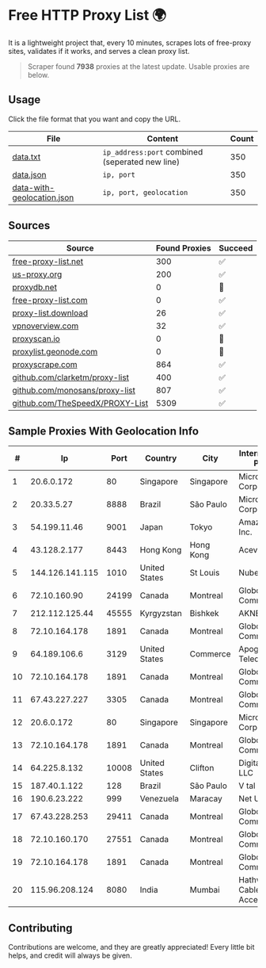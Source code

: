 
# Free HTTP Proxy List 🌍

It is a lightweight project that, every 10 minutes, scrapes lots of free-proxy sites, validates if it works, and serves a clean proxy list.


> Scraper found **7938** proxies at the latest update. Usable proxies are below.

## Usage

Click the file format that you want and copy the URL.


|File|Content|Count|
|----|-------|-----|
|[data.txt](https://raw.githubusercontent.com/themiralay/Proxy-List-World/master/data.txt)|`ip_address:port` combined (seperated new line)|350|
|[data.json](https://raw.githubusercontent.com/themiralay/Proxy-List-World/master/data.json)|`ip, port`|350|
|[data-with-geolocation.json](https://raw.githubusercontent.com/themiralay/Proxy-List-World/master/data-with-geolocation.json)|`ip, port, geolocation`|350|

## Sources

|Source|Found Proxies|Succeed|
|------|-------------|-------|
|[free-proxy-list.net](https://free-proxy-list.net)|300|✅|
|[us-proxy.org](https://www.us-proxy.org)|200|✅|
|[proxydb.net](http://proxydb.net)|0|🚫|
|[free-proxy-list.com](https://free-proxy-list.com/?page=&port=&type%5B%5D=http&type%5B%5D=https&up_time=0&search=Search)|0|✅|
|[proxy-list.download](https://www.proxy-list.download/HTTP)|26|✅|
|[vpnoverview.com](https://vpnoverview.com/privacy/anonymous-browsing/free-proxy-servers)|32|✅|
|[proxyscan.io](https://www.proxyscan.io)|0|🚫|
|[proxylist.geonode.com](https://proxylist.geonode.com/api/proxy-list?limit=300&page=1&sort_by=lastChecked&sort_type=desc&protocols=http,https)|0|🚫|
|[proxyscrape.com](https://api.proxyscrape.com/v2/?request=displayproxies&protocol=http&timeout=10000&country=all&ssl=all&anonymity=all)|864|✅|
|[github.com/clarketm/proxy-list](https://raw.githubusercontent.com/clarketm/proxy-list/master/proxy-list-raw.txt)|400|✅|
|[github.com/monosans/proxy-list](https://raw.githubusercontent.com/monosans/proxy-list/main/proxies/http.txt)|807|✅|
|[github.com/TheSpeedX/PROXY-List](https://raw.githubusercontent.com/TheSpeedX/PROXY-List/master/http.txt)|5309|✅|


## Sample Proxies With Geolocation Info

|#|Ip|Port|Country|City|Internet Service Provider|
|-|--|----|-------|----|-------------------------|
|1|20.6.0.172|80|Singapore|Singapore|Microsoft Corporation|
|2|20.33.5.27|8888|Brazil|São Paulo|Microsoft Corporation|
|3|54.199.11.46|9001|Japan|Tokyo|Amazon.com, Inc.|
|4|43.128.2.177|8443|Hong Kong|Hong Kong|Aceville Pte.ltd|
|5|144.126.141.115|1010|United States|St Louis|Nubes, LLC|
|6|72.10.160.90|24199|Canada|Montreal|GloboTech Communications|
|7|212.112.125.44|45555|Kyrgyzstan|Bishkek|AKNET Ltd.|
|8|72.10.164.178|1891|Canada|Montreal|GloboTech Communications|
|9|64.189.106.6|3129|United States|Commerce|Apogee Telecom Inc.|
|10|72.10.164.178|1891|Canada|Montreal|GloboTech Communications|
|11|67.43.227.227|3305|Canada|Montreal|GloboTech Communications|
|12|20.6.0.172|80|Singapore|Singapore|Microsoft Corporation|
|13|72.10.164.178|1891|Canada|Montreal|GloboTech Communications|
|14|64.225.8.132|10008|United States|Clifton|DigitalOcean, LLC|
|15|187.40.1.122|128|Brazil|São Paulo|V tal|
|16|190.6.23.222|999|Venezuela|Maracay|Net Uno|
|17|67.43.228.253|29411|Canada|Montreal|GloboTech Communications|
|18|72.10.160.170|27551|Canada|Montreal|GloboTech Communications|
|19|72.10.164.178|1891|Canada|Montreal|GloboTech Communications|
|20|115.96.208.124|8080|India|Mumbai|Hathway IP over Cable Internet Access|



## Contributing

Contributions are welcome, and they are greatly appreciated! Every
little bit helps, and credit will always be given.


